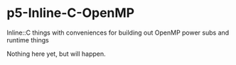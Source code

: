 # p5-Inline-C-OpenMP
Inline::C things with conveniences for building out OpenMP power subs and runtime things

Nothing here yet, but will happen.
